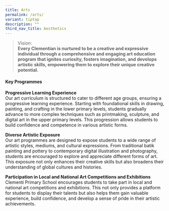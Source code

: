 ```yaml
---
title: Arts
permalink: /arts/
variant: tiptap
description: ""
third_nav_title: Aesthetics
---
```

<blockquote>
<p>Vision:
<br><strong>Every Clementian is nurtured to be a creative and expressive individual through a comprehensive and engaging art education program that ignites curiosity, fosters imagination, and develops artistic skills, empowering them to explore their unique creative potential.</strong>
</p>
</blockquote>
<h4><strong>Key Programmes</strong></h4>
<p><strong>Progressive Learning Experience</strong>
<br>Our art curriculum is structured to cater to different age groups, ensuring
a progressive learning experience. Starting with foundational skills in
drawing, painting, and crafting in the lower primary levels, students gradually
advance to more complex techniques such as printmaking, sculpture, and
digital art in the upper primary levels. This progression allows students
to build confidence and competence in various artistic forms.</p>
<p><strong>Diverse Artistic Exposure</strong>
<br>Our art programmes are designed to expose students to a wide range of
artistic styles, mediums, and cultural expressions. From traditional batik
painting and pottery to contemporary digital illustration and photography,
students are encouraged to explore and appreciate different forms of art.
This exposure not only enhances their creative skills but also broadens
their understanding of global cultures and histories.</p>
<p><strong>Participation in Local and National Art Competitions and Exhibitions </strong>
<br>Clementi Primary School encourages students to take part in local and
national art competitions and exhibitions. This not only provides a platform
for students to display their talents but also helps them gain valuable
experience, build confidence, and develop a sense of pride in their artistic
achievements.</p>